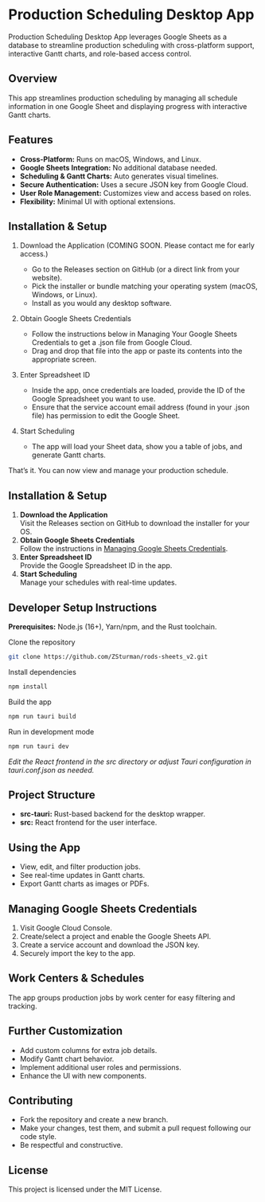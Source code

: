 # Production Scheduling Desktop App

Production Scheduling Desktop App leverages Google Sheets as a database to streamline production scheduling with cross-platform support, interactive Gantt charts, and role-based access control.

## Overview
This app streamlines production scheduling by managing all schedule information in one Google Sheet and displaying progress with interactive Gantt charts.

## Features
- **Cross-Platform:** Runs on macOS, Windows, and Linux.
- **Google Sheets Integration:** No additional database needed.
- **Scheduling & Gantt Charts:** Auto generates visual timelines.
- **Secure Authentication:** Uses a secure JSON key from Google Cloud.
- **User Role Management:** Customizes view and access based on roles.
- **Flexibility:** Minimal UI with optional extensions.


## Installation & Setup

1. Download the Application (COMING SOON. Please contact me for early access.)

    - Go to the Releases section on GitHub (or a direct link from your website).
    - Pick the installer or bundle matching your operating system (macOS, Windows, or Linux).
    - Install as you would any desktop software.

2. Obtain Google Sheets Credentials

    - Follow the instructions below in Managing Your Google Sheets Credentials to get a .json file from Google Cloud.
    - Drag and drop that file into the app or paste its contents into the appropriate screen.

3. Enter Spreadsheet ID

    - Inside the app, once credentials are loaded, provide the ID of the Google Spreadsheet you want to use.
    - Ensure that the service account email address (found in your .json file) has permission to edit the Google Sheet.

4. Start Scheduling

    - The app will load your Sheet data, show you a table of jobs, and generate Gantt charts.

That’s it. You can now view and manage your production schedule.

## Installation & Setup
1. **Download the Application**  
   Visit the Releases section on GitHub to download the installer for your OS.
2. **Obtain Google Sheets Credentials**  
   Follow the instructions in [Managing Google Sheets Credentials](#managing-google-sheets-credentials).
3. **Enter Spreadsheet ID**  
   Provide the Google Spreadsheet ID in the app.
4. **Start Scheduling**  
   Manage your schedules with real-time updates.

## Developer Setup Instructions
**Prerequisites:** Node.js (16+), Yarn/npm, and the Rust toolchain.

Clone the repository

```bash
git clone https://github.com/ZSturman/rods-sheets_v2.git
```

Install dependencies

``` bash
npm install
```

Build the app

```     bash
npm run tauri build
```

Run in development mode

``` bash
npm run tauri dev
```

_Edit the React frontend in the src directory or adjust Tauri configuration in tauri.conf.json as needed._

## Project Structure
- **src-tauri:** Rust-based backend for the desktop wrapper.
- **src:** React frontend for the user interface.

## Using the App
- View, edit, and filter production jobs.
- See real-time updates in Gantt charts.
- Export Gantt charts as images or PDFs.

## Managing Google Sheets Credentials
1. Visit Google Cloud Console.
2. Create/select a project and enable the Google Sheets API.
3. Create a service account and download the JSON key.
4. Securely import the key to the app.

## Work Centers & Schedules
The app groups production jobs by work center for easy filtering and tracking.

## Further Customization
- Add custom columns for extra job details.
- Modify Gantt chart behavior.
- Implement additional user roles and permissions.
- Enhance the UI with new components.

## Contributing
- Fork the repository and create a new branch.
- Make your changes, test them, and submit a pull request following our code style.
- Be respectful and constructive.

## License
This project is licensed under the MIT License. 
